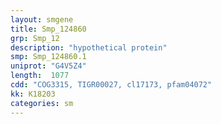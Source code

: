 ```yaml
---
layout: smgene
title: Smp_124860
grp: Smp_12
description: "hypothetical protein"
smp: Smp_124860.1
uniprot: "G4V5Z4"
length:  1077
cdd: "COG3315, TIGR00027, cl17173, pfam04072"
kk: K18203
categories: sm
---
```

